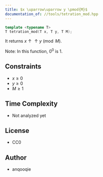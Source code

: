 ```yaml
---
title: $x \uparrow\uparrow y \pmod{M}$
documentation_of: //tools/tetration_mod.hpp
---
```


```cpp
template <typename T>
T tetration_mod(T x, T y, T M);
```

It returns $x \uparrow\uparrow y \pmod{M}$.

Note: In this function, $0^0$ is $1$.

## Constraints
- $x \geq 0$
- $y \geq 0$
- $M \geq 1$

## Time Complexity
- Not analyzed yet

## License
- CC0

## Author
- anqooqie
